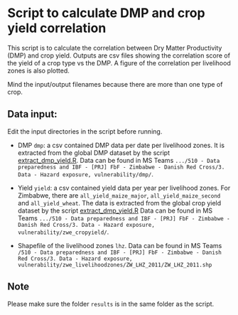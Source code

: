 # Script to calculate DMP and crop yield correlation

This script is to calculate the correlation between Dry Matter Productivity (DMP) and crop yield.
Outputs are csv files showing the correlation score of the yield of a crop type vs the DMP. A figure of the correlation per livelihood zones is also plotted.

Mind the input/output filenames because there are more than one type of crop.

## Data input:
Edit the input directories in the script before running.

- DMP `dmp`: a csv contained DMP data per date per livelihood zones.
It is extracted from the global DMP dataset by the script [extract_dmp_yield.R](https://github.com/rodekruis/IBF-system/blob/master/trigger-model-development/drought/skill-assessment/DMP-VCI-Analysis/dmp_crop_yield_comparison/extract_dmp_yield.R).
Data can be found in MS Teams `.../510 - Data preparedness and IBF - [PRJ] FbF - Zimbabwe - Danish Red Cross/3. Data - Hazard exposure, vulnerability/dmp/`. 

- Yield `yield`: a csv contained yield data per year per livelihood zones. For Zimbabwe, there are `all_yield_maize_major`, `all_yield_maize_second` and `all_yield_wheat`.
The data is extracted from the global crop yield dataset by the script [extract_dmp_yield.R](https://github.com/rodekruis/IBF-system/blob/master/trigger-model-development/drought/skill-assessment/DMP-VCI-Analysis/dmp_crop_yield_comparison/extract_dmp_yield.R)
Data can be found in MS Teams `.../510 - Data preparedness and IBF - [PRJ] FbF - Zimbabwe - Danish Red Cross/3. Data - Hazard exposure, vulnerability/zwe_cropyield/`. 

- Shapefile of the livelihood zones `lhz`. Data can be found in MS Teams `/510 - Data preparedness and IBF - [PRJ] FbF - Zimbabwe - Danish Red Cross/3. Data - Hazard exposure, vulnerability/zwe_livelihoodzones/ZW_LHZ_2011/ZW_LHZ_2011.shp`

## Note
Please make sure the folder `results` is in the same folder as the script. 
